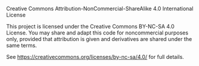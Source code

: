 Creative Commons Attribution-NonCommercial-ShareAlike 4.0 International License

This project is licensed under the Creative Commons BY-NC-SA 4.0 License.
You may share and adapt this code for noncommercial purposes only, provided that
attribution is given and derivatives are shared under the same terms.

See https://creativecommons.org/licenses/by-nc-sa/4.0/ for full details.
